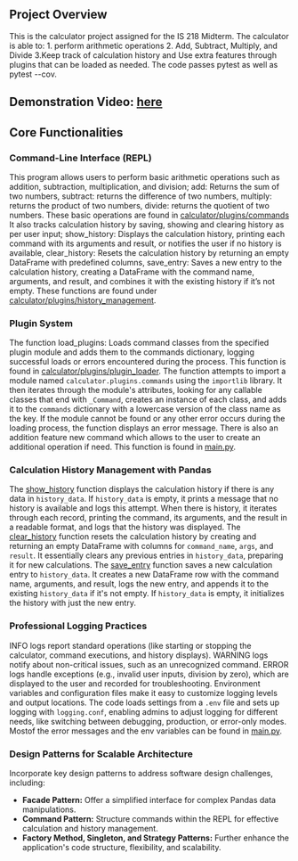 ## Project Overview
This is the calculator project assigned for the IS 218 Midterm. The calculator is able to: 1. perform arithmetic operations 2. Add, Subtract, Multiply, and Divide 3.Keep track of calculation history and Use extra features through plugins that can be loaded as needed. The code passes pytest as well as pytest --cov. 

## Demonstration Video: [here](https://youtu.be/6gj2ftfOT-A)

## Core Functionalities

### Command-Line Interface (REPL)
This program allows users to perform basic arithmetic operations such as addition, subtraction, multiplication, and division; add: Returns the sum of two numbers, subtract: returns the difference of two numbers, multiply: returns the product of two numbers, divide: returns the quotient of two numbers.
These basic operations are found in [calculator/plugins/commands](https://github.com/db-48/IS218-Midterm/blob/main/calculator/plugins/commands.py) It also tracks calculation history by saving, showing and clearing history as per user input; show_history: Displays the calculation history, printing each command with its arguments and result, or notifies the user if no history is available, clear_history: Resets the calculation history by returning an empty DataFrame with predefined columns, save_entry: Saves a new entry to the calculation history, creating a DataFrame with the command name, arguments, and result, and combines it with the existing history if it’s not empty. These functions are found under [calculator/plugins/history_management](https://github.com/db-48/IS218-Midterm/blob/main/calculator/plugins/history_management.py). 

### Plugin System
The function load_plugins: Loads command classes from the specified plugin module and adds them to the commands dictionary, logging successful loads or errors encountered during the process. This function is found in [calculator/plugins/plugin_loader](https://github.com/db-48/IS218-Midterm/blob/main/calculator/plugins/plugin_loader.py). The function attempts to import a module named `calculator.plugins.commands` using the `importlib` library. It then iterates through the module's attributes, looking for any callable classes that end with `_Command`, creates an instance of each class, and adds it to the `commands` dictionary with a lowercase version of the class name as the key. If the module cannot be found or any other error occurs during the loading process, the function displays an error message. There is also an addition feature new command which allows to the user to create an additional operation if need. This function is found in [main.py](https://github.com/db-48/IS218-Midterm/blob/main/main.py). 

### Calculation History Management with Pandas
 The [show_history](https://github.com/db-48/IS218-Midterm/blob/main/calculator/plugins/history_management.py) function displays the calculation history if there is any data in `history_data`. If `history_data` is empty, it prints a message that no history is available and logs this attempt. When there is history, it iterates through each record, printing the command, its arguments, and the result in a readable format, and logs that the history was displayed. The [clear_history](https://github.com/db-48/IS218-Midterm/blob/main/calculator/plugins/history_management.py) function resets the calculation history by creating and returning an empty DataFrame with columns for `command_name`, `args`, and `result`. It essentially clears any previous entries in `history_data`, preparing it for new calculations. The [save_entry](https://github.com/db-48/IS218-Midterm/blob/main/calculator/plugins/history_management.py) function saves a new calculation entry to `history_data`. It creates a new DataFrame row with the command name, arguments, and result, logs the new entry, and appends it to the existing `history_data` if it's not empty. If `history_data` is empty, it initializes the history with just the new entry.


### Professional Logging Practices
INFO logs report standard operations (like starting or stopping the calculator, command executions, and history displays). WARNING logs notify about non-critical issues, such as an unrecognized command. ERROR logs handle exceptions (e.g., invalid user inputs, division by zero), which are displayed to the user and recorded for troubleshooting. Environment variables and configuration files make it easy to customize logging levels and output locations. The code loads settings from a `.env` file and sets up logging with `logging.conf`, enabling admins to adjust logging for different needs, like switching between debugging, production, or error-only modes. Mostof the error messages and the env variables can be found in [main.py](https://github.com/db-48/IS218-Midterm/blob/main/main.py).


### Design Patterns for Scalable Architecture

Incorporate key design patterns to address software design challenges, including:
- **Facade Pattern:** Offer a simplified interface for complex Pandas data manipulations.
- **Command Pattern:** Structure commands within the REPL for effective calculation and history management.
- **Factory Method, Singleton, and Strategy Patterns:** Further enhance the application's code structure, flexibility, and scalability.



